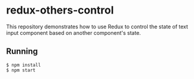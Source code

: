 # redux-others-control
This repository demonstrates how to use Redux to control the state of text input component based on another component's state.

## Running
```
$ npm install
$ npm start
```
